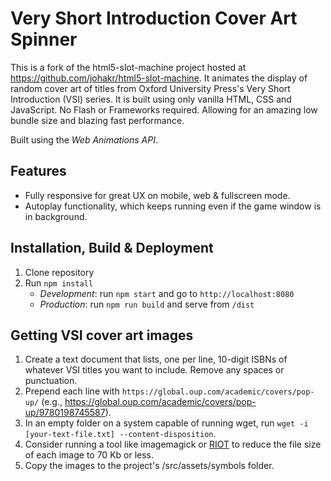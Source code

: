 # Very Short Introduction Cover Art Spinner

This is a fork of the html5-slot-machine project hosted at https://github.com/johakr/html5-slot-machine. It animates the display of random cover art of titles from Oxford University Press's
Very Short Introduction (VSI) series. It is built using only vanilla HTML, CSS and JavaScript.
No Flash or Frameworks required. Allowing for an amazing low bundle size and blazing fast performance.

Built using the _Web Animations API_.

## Features

- Fully responsive for great UX on mobile, web & fullscreen mode.
- Autoplay functionality, which keeps running even if the game window is in background.

## Installation, Build & Deployment

1. Clone repository
2. Run `npm install`
   - _Development_: run `npm start` and go to `http://localhost:8080`
   - _Production_: run `npm run build` and serve from `/dist`

## Getting VSI cover art images

1. Create a text document that lists, one per line, 10-digit ISBNs of whatever VSI titles you want to include. Remove any spaces or punctuation.
2. Prepend each line with `https://global.oup.com/academic/covers/pop-up/` (e.g., https://global.oup.com/academic/covers/pop-up/9780198745587).
3. In an empty folder on a system capable of running wget, run `wget -i [your-text-file.txt] --content-disposition`.
4. Consider running a tool like imagemagick or [RIOT](https://riot-optimizer.com/) to reduce the file size of each image to 70 Kb or less.
5. Copy the images to the project's /src/assets/symbols folder.
